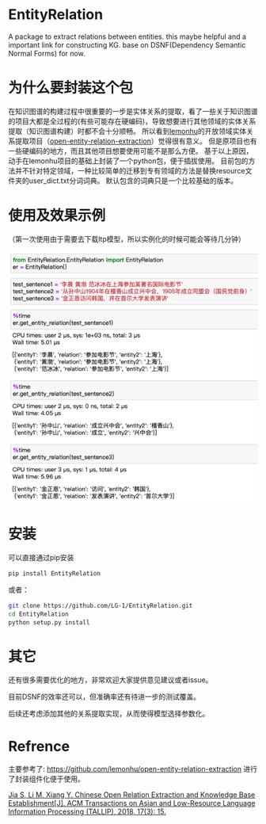 # EntityRelation
A package to extract relations between entities. this maybe helpful and a important link for constructing KG. base on DSNF(Dependency Semantic Normal Forms) for now.


# 为什么要封装这个包
在知识图谱的构建过程中很重要的一步是实体关系的提取，看了一些关于知识图谱的项目大都是全过程的(有些可能存在硬编码)，导致想要进行其他领域的实体关系提取（知识图谱构建）时都不会十分顺畅。
所以看到[lemonhu](https://github.com/lemonhu)的开放领域实体关系提取项目（[open-entity-relation-extraction](https://github.com/lemonhu/open-entity-relation-extraction)）觉得很有意义。
但是原项目也有一些硬编码的地方，而且其他项目想要使用可能不是那么方便。
基于以上原因，动手在lemonhu项目的基础上封装了一个python包，便于插拔使用。
目前包的方法并不针对特定领域，一种比较简单的迁移到专有领域的方法是替换resource文件夹的user_dict.txt分词词典。
默认包含的词典只是一个比较基础的版本。


# 使用及效果示例
（第一次使用由于需要去下载ltp模型，所以实例化的时候可能会等待几分钟）
<p align="center"><img src="images/sample.png?raw=true"/></p>

# 安装
可以直接通过pip安装
``` bash
pip install EntityRelation
``` 

或者：
``` bash
git clone https://github.com/LG-1/EntityRelation.git
cd EntityRelation
python setup.py install
``` 



# 其它
还有很多需要优化的地方，非常欢迎大家提供意见建议或者issue。

目前DSNF的效率还可以，但准确率还有待进一步的测试覆盖。

后续还考虑添加其他的关系提取实现，从而使得模型选择参数化。



# Refrence
主要参考了: https://github.com/lemonhu/open-entity-relation-extraction
进行了封装组件化便于使用。

[Jia S, Li M, Xiang Y. Chinese Open Relation Extraction and Knowledge Base Establishment[J]. ACM Transactions on Asian and Low-Resource Language Information Processing (TALLIP), 2018, 17(3): 15.](https://www.researchgate.net/profile/Shengbin_Jia2/publication/323198509_Chinese_Open_Relation_Extraction_and_Knowledge_Base_Establishment/links/5ad80644aca272fdaf802ff1/Chinese-Open-Relation-Extraction-and-Knowledge-Base-Establishment.pdf)